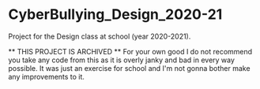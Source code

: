 # CyberBullying_Design_2020-21
Project for the Design class at school (year 2020-2021).

** THIS PROJECT IS ARCHIVED **
For your own good I do not recommend you take any code from this as it is overly janky and bad in every way possible. It was just an exercise for school and I'm not gonna bother make any improvements to it.
